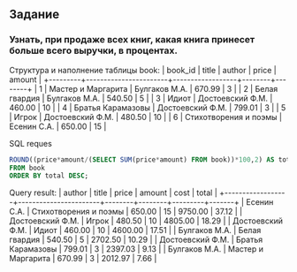 ## Задание
### Узнать, при продаже всех книг, какая книга принесет больше всего выручки, в процентах.
Структура и наполнение таблицы book:
| book_id | title                 | author           | price  | amount |
+---------+-----------------------+------------------+--------+--------+
| 1       | Мастер и Маргарита    | Булгаков М.А.    | 670.99 | 3      |
| 2       | Белая гвардия         | Булгаков М.А.    | 540.50 | 5      |
| 3       | Идиот                 | Достоевский Ф.М. | 460.00 | 10     |
| 4       | Братья Карамазовы     | Достоевский Ф.М. | 799.01 | 3      |
| 5       | Игрок                 | Достоевский Ф.М. | 480.50 | 10     |
| 6       | Стихотворения и поэмы | Есенин С.А.      | 650.00 | 15     |

SQL reques
```SQL SELECT author, title, price, amount, price*amount AS cost,
ROUND((price*amount/(SELECT SUM(price*amount) FROM book))*100,2) AS total
FROM book
ORDER BY total DESC;
```

Query result:
| author           | title                 | price  | amount | cost    | total |
+------------------+-----------------------+--------+--------+---------+-------+
| Есенин С.А.      | Стихотворения и поэмы | 650.00 | 15     | 9750.00 | 37.12 |
| Достоевский Ф.М. | Игрок                 | 480.50 | 10     | 4805.00 | 18.29 |
| Достоевский Ф.М. | Идиот                 | 460.00 | 10     | 4600.00 | 17.51 |
| Булгаков М.А.    | Белая гвардия         | 540.50 | 5      | 2702.50 | 10.29 |
| Достоевский Ф.М. | Братья Карамазовы     | 799.01 | 3      | 2397.03 | 9.13  |
| Булгаков М.А.    | Мастер и Маргарита    | 670.99 | 3      | 2012.97 | 7.66  |

